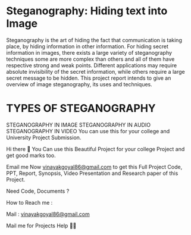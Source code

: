 # Steganography: Hiding text into Image

Steganography is the art of hiding the fact that communication is taking place, by hiding information in other information. For hiding secret information in images, there exists a large variety of steganography techniques some are more complex than others and all of them have respective strong and weak points. Different applications may require absolute invisibility of the secret information, while others require a large secret message to be hidden. This project report intends to give an overview of image steganography, its uses and techniques.

# TYPES OF STEGANOGRAPHY

STEGANOGRAPHY IN IMAGE
STEGANOGRAPHY IN AUDIO
STEGANOGRAPHY IN VIDEO
You can use this for your college and University Project Submission.

Hi there 👋
You Can use this Beautiful Project for your college Project and get good marks too.

Email me Now vinayakgoyal86@gmail.com to get this Full Project Code, PPT, Report, Synopsis, Video Presentation and Research paper of this Project.

Need Code, Documents ?

How to Reach me :

Mail : vinayakgoyal86@gmail.com

Mail me for Projects Help 🙏🏻
